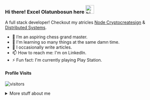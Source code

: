 ### Hi there! Excel Olatunbosun here <img src="https://user-images.githubusercontent.com/1303154/88677602-1635ba80-d120-11ea-84d8-d263ba5fc3c0.gif" width="28px" alt="hi">

A full stack developer!
Checkout my atricles [Node Cryptocreatesign](https://www.educative.io/edpresso/what-is-node-cryptocreatesign-algorithm-options)
& [Distributed Systems](https://medium.com/@theexceel/distributed-systems-51467723d700).


<!--
 [![Mail Badge](https://img.shields.io/badge/-@islempenywis-e84393?style=flat&labelColor=e84393&logo=instagram&logoColor=white)](https://instagram.com/islempenywis)  -->

<!-- TODO: Add last video link -->

<!-- - 🔭 I’m currently working on [Jwizzy](https://somethinghuge.com) -->
- 🔭 I’m an aspiring chess grand master.
- 🌱 I'm learning so many things at the same damn time.
- 🤔 I occasionally write articles.
- 📫 How to reach me: I'm on LinkedIn.
- ⚡ Fun fact: I'm currently playing Play Station.


#### Profile Visits

![visitors](https://visitor-badge.glitch.me/badge?page_id=theexcel.theexcel)

<details>
<summary>
  More stuff about me
</summary>

<br >


#### Coding Stats

<!--START_SECTION:waka-->
```text
No Activity tracked this Week
```
<!--END_SECTION:waka-->

#### Github Stats

![Ipenywis's github stats](https://github-readme-stats.vercel.app/api?username=theexcel&count_private=true&theme=tokyonight&hide=contribs,prs)

</details>

